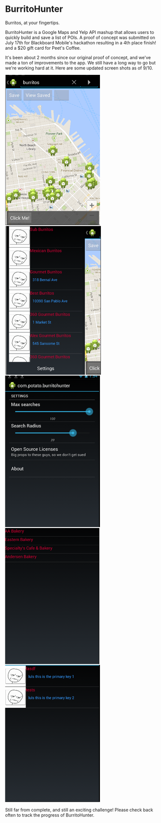 BurritoHunter
=============

Burritos, at your fingertips.  

BurritoHunter is a Google Maps and Yelp API mashup that allows users to quickly build and save a list of POIs.  A proof of concept was submitted on July 17th for Blackboard Mobile's hackathon resulting in a 4th place finish!  and a $20 gift card for Peet's Coffee.  

It's been about 2 months since our original proof of concept, and we've made a ton of improvements to the app.  We still have a long way to go but we're working hard at it.  Here are some updated screen shots as of 9/10.

![search](https://github.com/schyau/burritohunter/blob/master/previews/910/search.png?raw=true)
![slidingmenu](https://github.com/schyau/burritohunter/blob/master/previews/910/slidingmenu.png?raw=true)
![settings](https://github.com/schyau/burritohunter/blob/master/previews/910/settings.png?raw=true)
![list](https://github.com/schyau/burritohunter/blob/master/previews/910/list.png?raw=true)
![lists](https://github.com/schyau/burritohunter/blob/master/previews/910/lists.png?raw=true)

Still far from complete, and still an exciting challenge!  Please check back often to track the progress of BurritoHunter.
